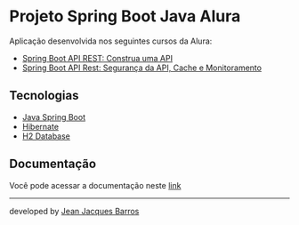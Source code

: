 # Projeto Spring Boot Java Alura

Aplicação desenvolvida nos seguintes cursos da Alura:

- [Spring Boot API REST: Construa uma API](https://cursos.alura.com.br/course/spring-boot-api-rest)
- [Spring Boot API Rest: Segurança da API, Cache e Monitoramento](https://cursos.alura.com.br/course/spring-boot-seguranca-cache-monitoramento)

## Tecnologias

- [Java Spring Boot](https://spring.io/projects/spring-boot)
- [Hibernate](https://hibernate.org/)
- [H2 Database](https://www.h2database.com/)

## Documentação

Você pode acessar a documentação neste [link](postman/Curso%20Alura%20Spring.postman_collection.json)

--- 
developed by [Jean Jacques Barros](https://github.com/jjeanjacques10)
